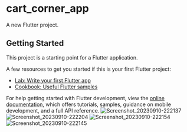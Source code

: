 # cart_corner_app

A new Flutter project.

## Getting Started

This project is a starting point for a Flutter application.

A few resources to get you started if this is your first Flutter project:

- [Lab: Write your first Flutter app](https://docs.flutter.dev/get-started/codelab)
- [Cookbook: Useful Flutter samples](https://docs.flutter.dev/cookbook)

For help getting started with Flutter development, view the
[online documentation](https://docs.flutter.dev/), which offers tutorials,
samples, guidance on mobile development, and a full API reference.
![Screenshot_20230910-222137](https://github.com/salahsaleh1015/cart-corner-app/assets/95698184/e192ec1e-c4be-43b3-aff3-9c4184ddf0c4)
![Screenshot_20230910-222204](https://github.com/salahsaleh1015/cart-corner-app/assets/95698184/cff37a33-45ab-4c43-b5d3-70b602d501b9)
![Screenshot_20230910-222154](https://github.com/salahsaleh1015/cart-corner-app/assets/95698184/670c1b2d-c9ff-4a29-a7b8-e5082ac0e802)
![Screenshot_20230910-222145](https://github.com/salahsaleh1015/cart-corner-app/assets/95698184/7646f7b8-0f4f-4771-88e6-7c3c3dbaa65e)

